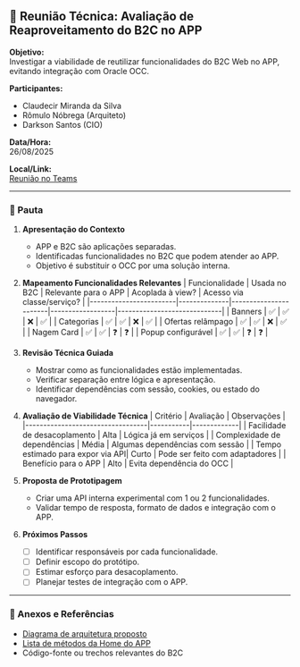 ## 🧩 Reunião Técnica: Avaliação de Reaproveitamento do B2C no APP

**Objetivo:**  
Investigar a viabilidade de reutilizar funcionalidades do B2C Web no APP, evitando integração com Oracle OCC.

**Participantes:**  
- Claudecir Miranda da Silva  
- Rômulo Nóbrega (Arquiteto)
- Darkson Santos (CIO)

**Data/Hora:**  
26/08/2025

**Local/Link:**  
[Reunião no Teams](https://teams.microsoft.com/l/meetup-join/19%3ameeting_NTNjNDBlNjEtYWI1Yi00MTdkLWI0Y2ItNzlhY2UwYjg1NTBk%40thread.v2/0?context=%7b%22Tid%22%3a%2243b6efd3-133a-4e68-b1e8-84c18550db5d%22%2c%22Oid%22%3a%2284ec9a27-babf-4c23-a565-4931369f63e2%22%7d)

---

### 📌 Pauta

1. **Apresentação do Contexto**
   - APP e B2C são aplicações separadas.
   - Identificadas funcionalidades no B2C que podem atender ao APP.
   - Objetivo é substituir o OCC por uma solução interna.

2. **Mapeamento Funcionalidades Relevantes**
   | Funcionalidade         | Usada no B2C | Relevante para o APP | Acoplada à view? | Acesso via classe/serviço? |
   |------------------------|--------------|-----------------------|------------------|-----------------------------|
   | Banners                | ✅           | ✅                    | ❌               | ✅                          |
   | Categorias             | ✅           | ✅                    | ❌               | ✅                          |
   | Ofertas relâmpago      | ✅           | ✅                    | ❌               | ✅                          |
   | Nagem Card             | ✅           | ✅                    | ❓               | ❓                          |
   | Popup configurável     | ✅           | ✅                    | ❓               | ❓                          |

3. **Revisão Técnica Guiada**
   - Mostrar como as funcionalidades estão implementadas.
   - Verificar separação entre lógica e apresentação.
   - Identificar dependências com sessão, cookies, ou estado do navegador.

4. **Avaliação de Viabilidade Técnica**
   | Critério                          | Avaliação | Observações |
   |----------------------------------|-----------|-------------|
   | Facilidade de desacoplamento     | Alta      | Lógica já em serviços |
   | Complexidade de dependências     | Média     | Algumas dependências com sessão |
   | Tempo estimado para expor via API| Curto     | Pode ser feito com adaptadores |
   | Benefício para o APP             | Alto      | Evita dependência do OCC |

5. **Proposta de Prototipagem**
   - Criar uma API interna experimental com 1 ou 2 funcionalidades.
   - Validar tempo de resposta, formato de dados e integração com o APP.

6. **Próximos Passos**
   - [ ] Identificar responsáveis por cada funcionalidade.
   - [ ] Definir escopo do protótipo.
   - [ ] Estimar esforço para desacoplamento.
   - [ ] Planejar testes de integração com o APP.

---

### 📂 Anexos e Referências
- [Diagrama de arquitetura proposto](diagrama_occ2b2c.md)
- [Lista de métodos da Home do APP](app_metodos_home.md)
- Código-fonte ou trechos relevantes do B2C
